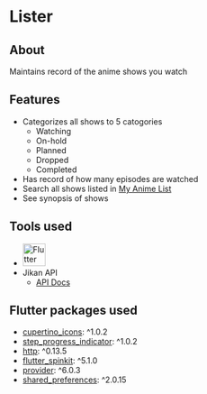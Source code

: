 # Lister

## About
Maintains record of the anime shows you watch

## Features

 - Categorizes all shows to 5 catogories
   - Watching
   - On-hold
   - Planned
   - Dropped
   - Completed
 - Has record of how many episodes are watched
 - Search all shows listed in [My Anime List](https://myanimelist.net/)
 - See synopsis of shows

## Tools used

 - <img src="https://img.icons8.com/color/452/flutter.png" alt="Flutter" width="40" height="40"/>
 - Jikan API
   - [API Docs](https://jikan.moe/)

## Flutter packages used
 - [cupertino_icons](https://pub.dev/packages/cupertino_icons): ^1.0.2
 - [step_progress_indicator](https://pub.dev/packages/step_progress_indicator): ^1.0.2
 - [http](https://pub.dev/packages/http): ^0.13.5
 - [flutter_spinkit](https://pub.dev/packages/flutter_spinkit): ^5.1.0
 - [provider](https://pub.dev/packages/provider): ^6.0.3
 - [shared_preferences](https://pub.dev/packages/shared_preferences): ^2.0.15
